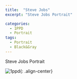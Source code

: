 ```yaml
---
title:  "Steve Jobs"
excerpt: "Steve Jobs Portrait"

categories:
  - 1PPD
  - Portrait
tags:
  - Portrait
  - Black&Gray
---
```

Steve Jobs Portrait

![1ppd]("/assets/images/steve-jobs-procreate.jpg"){: .align-center}